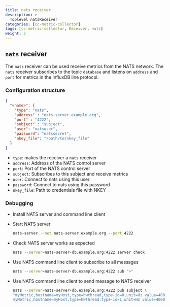 ```yaml
---
title: nats receiver
description: >
  Toplevel natsReceiver
categories: [cc-metric-collector]
tags: [cc-metric-collector, Receiver, nats]
weight: 2
---
```


## `nats` receiver

The `nats` receiver can be used receive metrics from the NATS network. The `nats` receiver subscribes to the topic `database` and listens on `address` and `port` for metrics in the InfluxDB line protocol.

### Configuration structure

```json
{
  "<name>": {
    "type": "nats",
    "address" : "nats-server.example.org",
    "port" : "4222",
    "subject" : "subject",
    "user": "natsuser",
    "password": "natssecret",
    "nkey_file": "/path/to/nkey_file"
  }
}
```

- `type`: makes the receiver a `nats` receiver
- `address`: Address of the NATS control server
- `port`: Port of the NATS control server
- `subject`: Subscribes to this subject and receive metrics
- `user`: Connect to nats using this user
- `password`: Connect to nats using this password
- `nkey_file`: Path to credentials file with NKEY

### Debugging

- Install NATS server and command line client
- Start NATS server

  ```bash
  nats-server --net nats-server.example.org --port 4222
  ```

- Check NATS server works as expected

  ```bash
  nats --server=nats-server-db.example.org:4222 server check
  ```

- Use NATS command line client to subscribe to all messages

  ```bash
  nats --server=nats-server-db.example.org:4222 sub ">"
  ```

- Use NATS command line client to send message to NATS receiver

  ```bash
  nats --server=nats-server-db.example.org:4222 pub subject \
  "myMetric,hostname=myHost,type=hwthread,type-id=0,unit=Hz value=400000i 1694777161164284635
  myMetric,hostname=myHost,type=hwthread,type-id=1,unit=Hz value=400001i 1694777161164284635"
  ```
